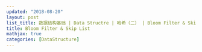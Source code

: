 ```yaml
---
updated: "2018-08-20"
layout: post
list_title: 数据结构基础 | Data Structre | 哈希（二） | Bloom Filter & Skip List
title: Bloom Filter & Skip List
mathjax: true
categories: [DataStructure]
---
```


